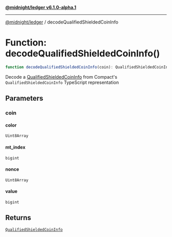 [**@midnight/ledger v6.1.0-alpha.1**](../README.md)

***

[@midnight/ledger](../globals.md) / decodeQualifiedShieldedCoinInfo

# Function: decodeQualifiedShieldedCoinInfo()

```ts
function decodeQualifiedShieldedCoinInfo(coin): QualifiedShieldedCoinInfo;
```

Decode a [QualifiedShieldedCoinInfo](../type-aliases/QualifiedShieldedCoinInfo.md) from Compact's `QualifiedShieldedCoinInfo`
TypeScript representation

## Parameters

### coin

#### color

`Uint8Array`

#### mt_index

`bigint`

#### nonce

`Uint8Array`

#### value

`bigint`

## Returns

[`QualifiedShieldedCoinInfo`](../type-aliases/QualifiedShieldedCoinInfo.md)
